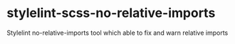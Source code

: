 # stylelint-scss-no-relative-imports
Stylelint no-relative-imports tool which able to fix and warn relative imports
